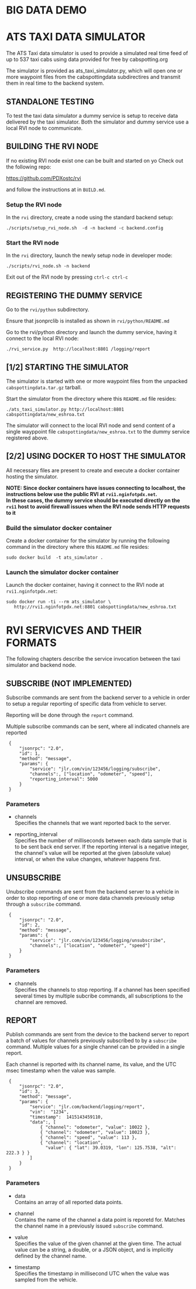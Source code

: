 # BIG DATA DEMO #

# ATS TAXI DATA SIMULATOR #
The ATS Taxi data simulator is used to provide a simulated real time
feed of up to 537 taxi cabs using data provided for free by
cabspotting.org

The simulator is provided as ats_taxi_simulator.py, which will open
one or more waypoint files from the cabspottingdata subdirectires and
transmit them in real time to the backend system.


## STANDALONE TESTING

To test the taxi data simulator a dummy service is setup to receive
data delivered by the taxi simulator. Both the simulator and dummy
service use a local RVI node to communicate.

## BUILDING THE RVI NODE

If no existing RVI node exist one can be built and started on yo
Check out the following repo:

   https://github.com/PDXostc/rvi

and follow the instructions at in ```BUILD.md```.

### Setup the RVI node

In the ```rvi``` directory, create a node using the standard backend
setup:

    ./scripts/setup_rvi_node.sh  -d -n backend -c backend.config

### Start the RVI node

In the ```rvi``` directory, launch the newly setup node in developer
mode:

    ./scripts/rvi_node.sh -n backend

Exit out of the RVI node by pressing ```ctrl-c ctrl-c```


## REGISTERING THE DUMMY SERVICE

Go to the ```rvi/python``` subdirectory.

Ensure that jsonprclib is installed as shown in
 ```rvi/python/README.md```

Go to the rvi/python directory and launch the dummy service, having it connect
to the local RVI node:

    ./rvi_service.py  http://localhost:8801 /logging/report

## [1/2] STARTING THE SIMULATOR

The simulator is started with one or more waypoint files from the unpacked
```cabspottingdata.tar.gz``` tarball.

Start the simulator from the directory where this ```README.md``` file resides:

    ./ats_taxi_simulator.py http://localhost:8801 cabspottingdata/new_eshroa.txt

The simulator will connect to the local RVI node and send content of a
single wayppoint file ```cabspottingdata/new_eshroa.txt``` to the
dummy service registered above.


## [2/2] USING DOCKER TO HOST THE SIMULATOR

All necessary files are present to create and execute a docker
container hosting the simulator.

**NOTE: Since docker containers have issues connecting to localhost,
the instructions below use the public RVI at
```rvi1.nginfotpdx.net```. <br>In these cases, the dummy service
should be executed directly on the ```rvi1``` host to avoid firewall
issues when the RVI node sends HTTP requests to it**

### Build the simulator docker container

Create a docker container for the simulator by running the following
command in the directory where this ```README.md``` file resides:

    sudo docker build  -t ats_simulator .

### Launch the simulator docker container

Launch the docker container, having it connect to the RVI node
at ```rvi1.nginfotpdx.net```:

	sudo docker run -ti --rm ats_simulator \
	   http://rvi1.nginfotpdx.net:8801 cabspottingdata/new_eshroa.txt


# RVI SERVICVES AND THEIR FORMATS #

The following chapters describe the service invocation between the taxi
simulator and backend node.

## SUBSCRIBE (NOT IMPLEMENTED) ##

Subscribe commands are sent from the backend server to a vehicle in order
to setup a regular reporting of specific data from vehicle to server.

Reporting will be done through the ```report``` command.

Multiple subscribe commands can be sent, where all indicated channels are
reported 

     {
		 "jsonrpc": "2.0",
	     "id": 1,
	     "method": "message",
		 "params": {
			 "service": "jlr.com/vin/123456/logging/subscribe",
		     "channels":, ["location", "odometer", "speed"],
			 "reporting_interval": 5000
		 }
	 } 

### Parameters ###
+ channels<br>
Specifies the channels that we want reported back to the server.

+ reporting_interval<br>
Specifies the number of milliseconds between each data sample that is
to be sent back end server.  If the reporting interval is a negative
integer, the channel's value will be reported at the given (absolute
value) interval, or when the value changes, whatever happens first.


## UNSUBSCRIBE ##

Unubscribe commands are sent from the backend server to a vehicle in
order to stop reporting of one or more data channels previously setup
through a ```subscribe``` command.

     {
		 "jsonrpc": "2.0",
	     "id": 2,
	     "method": "message",
		 "params": {
			 "service": "jlr.com/vin/123456/logging/unsubscribe",
		     "channels":, ["location", "odometer", "speed"]
		 }
	 } 

### Parameters ###
+ channels<br>
Specifies the channels to stop reporting. If a channel has been
specified several times by multiple subcribe commands, all
subscriptions to the channel are removed.

## REPORT ##

Publish commands are sent from the device to the backend server to report
a batch of values for channels previously subscribed to by a ```subscribe``` command.
Multiple values for a single channel can be provided in a single report.

Each channel is reported with its channel name, its value, and the UTC
msec timestamp when the value was sample.

     {
		 "jsonrpc": "2.0",
	     "id": 3,
	     "method": "message",
		 "params": {
			 "service": "jlr.com/backend/logging/report",
	         "vin":  "1234",
	         "timestamp":  1415143459110,
		     "data":, [
				 { "channel": "odometer", "value": 10022 },
				 { "channel": "odometer", "value": 10023 },
				 { "channel": "speed", "value": 113 },
				 { "channel": "location",
				   "value": { "lat": 39.0319, "lon": 125.7538, "alt": 222.3 } } 		 
	         ]
		 }
	 } 


### Parameters ###
+ data<br>
Contains an array of all reported data points.

+ channel<br>
Contains the name of the channel a data point is reporetd for. Matches
the channel name in a previously issued ```subscribe``` command.

+ value<br>
Specifies the value of the given channel at the given time. The actual
value can be a string, a double, or a JSON object, and is implicitly
defined by the channel name.

+ timestamp<br>
Specifies the timestamp in millisecond UTC when the value was sampled
from the vehicle.



